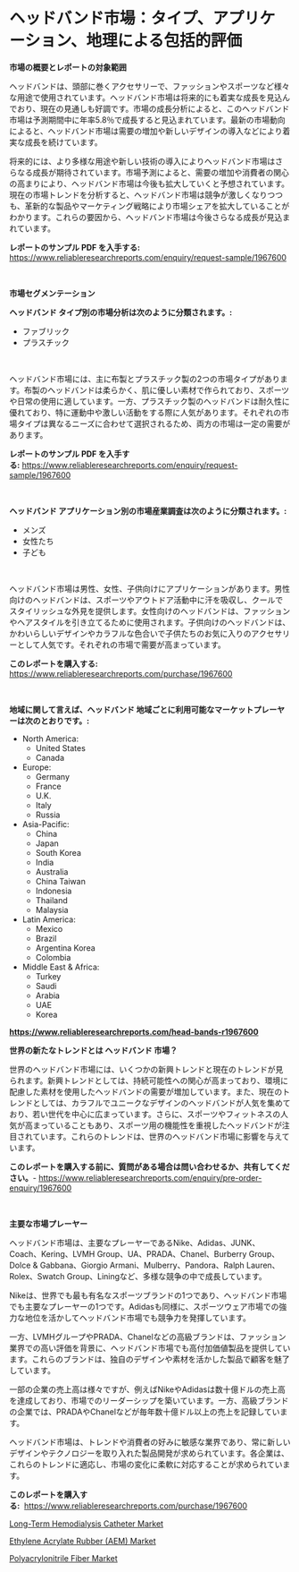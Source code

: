<p><h1>ヘッドバンド市場：タイプ、アプリケーション、地理による包括的評価</h1></p><p><strong>市場の概要とレポートの対象範囲</strong></p>
<p><p>ヘッドバンドは、頭部に巻くアクセサリーで、ファッションやスポーツなど様々な用途で使用されています。ヘッドバンド市場は将来的にも着実な成長を見込んでおり、現在の見通しも好調です。市場の成長分析によると、このヘッドバンド市場は予測期間中に年率5.8％で成長すると見込まれています。最新の市場動向によると、ヘッドバンド市場は需要の増加や新しいデザインの導入などにより着実な成長を続けています。</p><p>将来的には、より多様な用途や新しい技術の導入によりヘッドバンド市場はさらなる成長が期待されています。市場予測によると、需要の増加や消費者の関心の高まりにより、ヘッドバンド市場は今後も拡大していくと予想されています。現在の市場トレンドを分析すると、ヘッドバンド市場は競争が激しくなりつつも、革新的な製品やマーケティング戦略により市場シェアを拡大していることがわかります。これらの要因から、ヘッドバンド市場は今後さらなる成長が見込まれています。</p></p>
<p><strong>レポートのサンプル PDF を入手する:</strong> <a href="https://www.reliableresearchreports.com/enquiry/request-sample/1967600">https://www.reliableresearchreports.com/enquiry/request-sample/1967600</a></p>
<p>&nbsp;</p>
<p><strong>市場セグメンテーション</strong></p>
<p><strong>ヘッドバンド タイプ別の市場分析は次のように分類されます。:</strong></p>
<p><ul><li>ファブリック</li><li>プラスチック</li></ul></p>
<p>&nbsp;</p>
<p><p>ヘッドバンド市場には、主に布製とプラスチック製の2つの市場タイプがあります。布製のヘッドバンドは柔らかく、肌に優しい素材で作られており、スポーツや日常の使用に適しています。一方、プラスチック製のヘッドバンドは耐久性に優れており、特に運動中や激しい活動をする際に人気があります。それぞれの市場タイプは異なるニーズに合わせて選択されるため、両方の市場は一定の需要があります。</p></p>
<p><strong>レポートのサンプル PDF を入手する:</strong>&nbsp;<a href="https://www.reliableresearchreports.com/enquiry/request-sample/1967600">https://www.reliableresearchreports.com/enquiry/request-sample/1967600</a></p>
<p>&nbsp;</p>
<p><strong> ヘッドバンド アプリケーション別の市場産業調査は次のように分類されます。:</strong></p>
<p><ul><li>メンズ</li><li>女性たち</li><li>子ども</li></ul></p>
<p>&nbsp;</p>
<p><p>ヘッドバンド市場は男性、女性、子供向けにアプリケーションがあります。男性向けのヘッドバンドは、スポーツやアウトドア活動中に汗を吸収し、クールでスタイリッシュな外見を提供します。女性向けのヘッドバンドは、ファッションやヘアスタイルを引き立てるために使用されます。子供向けのヘッドバンドは、かわいらしいデザインやカラフルな色合いで子供たちのお気に入りのアクセサリーとして人気です。それぞれの市場で需要が高まっています。</p></p>
<p><strong>このレポートを購入する:</strong>&nbsp; <a href="https://www.reliableresearchreports.com/purchase/1967600">https://www.reliableresearchreports.com/purchase/1967600</a></p>
<p>&nbsp;</p>
<p><strong>地域に関して言えば、ヘッドバンド 地域ごとに利用可能なマーケットプレーヤーは次のとおりです。:</strong></p>
<p><ul>
    <li>
        North America:
        <ul>
            <li>United States</li>
            <li>Canada</li>
        </ul>
    </li>
    <li>
        Europe:
        <ul>
            <li>Germany</li>
            <li>France</li>
            <li>U.K.</li>
            <li>Italy</li>
            <li>Russia</li>
        </ul>
    </li>
    <li>
        Asia-Pacific:
        <ul>
            <li>China</li>
            <li>Japan</li>
            <li>South Korea</li>
            <li>India</li>
            <li>Australia</li>
            <li>China Taiwan</li>
            <li>Indonesia</li>
            <li>Thailand</li>
            <li>Malaysia</li>
        </ul>
    </li>
    <li>
        Latin America:
        <ul>
            <li>Mexico</li>
            <li>Brazil</li>
            <li>Argentina Korea</li>
            <li>Colombia</li>
        </ul>
    </li>
    <li>
        Middle East & Africa:
        <ul>
            <li>Turkey</li>
            <li>Saudi</li>
            <li>Arabia</li>
            <li>UAE</li>
            <li>Korea</li>
        </ul>
    </li>
    </ul></p>
<p><strong><a href="https://www.reliableresearchreports.com/head-bands-r1967600">https://www.reliableresearchreports.com/head-bands-r1967600</a></strong>&nbsp;</p>
<p><strong>世界の新たなトレンドとは ヘッドバンド 市場？</strong></p>
<p><p>世界のヘッドバンド市場には、いくつかの新興トレンドと現在のトレンドが見られます。新興トレンドとしては、持続可能性への関心が高まっており、環境に配慮した素材を使用したヘッドバンドの需要が増加しています。また、現在のトレンドとしては、カラフルでユニークなデザインのヘッドバンドが人気を集めており、若い世代を中心に広まっています。さらに、スポーツやフィットネスの人気が高まっていることもあり、スポーツ用の機能性を重視したヘッドバンドが注目されています。これらのトレンドは、世界のヘッドバンド市場に影響を与えています。</p></p>
<p><strong>このレポートを購入する前に、質問がある場合は問い合わせるか、共有してください。</strong>- <a href="https://www.reliableresearchreports.com/enquiry/pre-order-enquiry/1967600">https://www.reliableresearchreports.com/enquiry/pre-order-enquiry/1967600</a></p>
<p>&nbsp;</p>
<p><strong>主要な市場プレーヤー</strong></p>
<p><p>ヘッドバンド市場は、主要なプレーヤーであるNike、Adidas、JUNK、Coach、Kering、LVMH Group、UA、PRADA、Chanel、Burberry Group、Dolce & Gabbana、Giorgio Armani、Mulberry、Pandora、Ralph Lauren、Rolex、Swatch Group、Liningなど、多様な競争の中で成長しています。</p><p>Nikeは、世界でも最も有名なスポーツブランドの1つであり、ヘッドバンド市場でも主要なプレーヤーの1つです。Adidasも同様に、スポーツウェア市場での強力な地位を活かしてヘッドバンド市場でも競争力を発揮しています。</p><p>一方、LVMHグループやPRADA、Chanelなどの高級ブランドは、ファッション業界での高い評価を背景に、ヘッドバンド市場でも高付加価値製品を提供しています。これらのブランドは、独自のデザインや素材を活かした製品で顧客を魅了しています。</p><p>一部の企業の売上高は様々ですが、例えばNikeやAdidasは数十億ドルの売上高を達成しており、市場でのリーダーシップを築いています。一方、高級ブランドの企業では、PRADAやChanelなどが毎年数十億ドル以上の売上を記録しています。</p><p>ヘッドバンド市場は、トレンドや消費者の好みに敏感な業界であり、常に新しいデザインやテクノロジーを取り入れた製品開発が求められています。各企業は、これらのトレンドに適応し、市場の変化に柔軟に対応することが求められています。</p></p>
<p><strong>このレポートを購入する:</strong>&nbsp;&nbsp;<a href="https://www.reliableresearchreports.com/purchase/1967600">https://www.reliableresearchreports.com/purchase/1967600</a></p>
<p><p><a href="https://www.linkedin.com/pulse/long-term-hemodialysis-catheter-market-offer-valuable-insights-17vvf?trackingId=9nO2LDaLbDvJHKEiJmmlPg%3D%3D">Long-Term Hemodialysis Catheter Market</a></p><p><a href="https://www.linkedin.com/pulse/ethylene-acrylate-rubber-aem-market-size-share-amp-trends-5oucf?trackingId=a%2FqVrStRaCCE5%2BzEZv7Y4w%3D%3D">Ethylene Acrylate Rubber (AEM) Market</a></p><p><a href="https://www.linkedin.com/pulse/polyacrylonitrile-fiber-market-size-furnishes-valuable-information-5qjof?trackingId=XboST7yZ4uI%2BmkdWBLrRiw%3D%3D">Polyacrylonitrile Fiber Market</a></p></p>